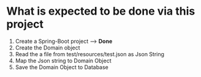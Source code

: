 # What is expected to be done via this project

1. Create a Spring-Boot project   --> **Done**
1. Create the Domain object
1. Read the a file from test/resources/test.json as Json String
1. Map the Json string to Domain Object
1. Save the Domain Object to Database
